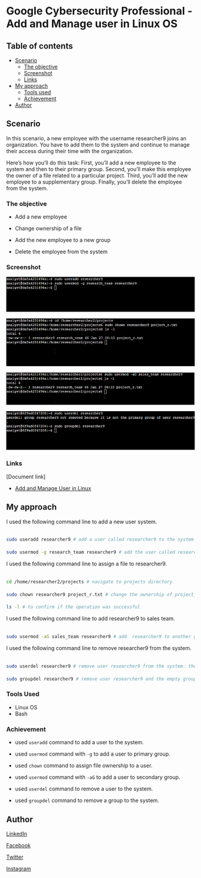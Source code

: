 # Google Cybersecurity Professional - Add and Manage user in Linux OS

## Table of contents

- [Scenario](#scenario)
  - [The objective](#the-objective)
  - [Screenshot](#screenshot)
  - [Links](#links)
- [My approach](#my-approach)
  - [Tools used](#tools-used)
  - [Achievement](#achievement)
- [Author](#author)

## Scenario

In this scenario, a new employee with the username researcher9 joins an organization. You have to add them to the system and continue to manage their access during their time with the organization.

Here’s how you’ll do this task: First, you’ll add a new employee to the system and then to their primary group. Second, you’ll make this employee the owner of a file related to a particular project. Third, you’ll add the new employee to a supplementary group. Finally, you’ll delete the employee from the system.

### The objective

- Add a new employee

- Change ownership of a file

- Add the new employee to a new group

- Delete the employee from the system

### Screenshot

![useradd command line](../Image/Manage%20authorization/useradd.png)

![chown command line](../Image/Manage%20authorization/chown.png)

![usermod command line](../Image/Manage%20authorization/usermod.png)

![userdel command line](../Image/Manage%20authorization/userdel.png)

### Links

[Document link]

- [Add and Manage User in Linux](https://docs.google.com/document/d/1aChVIUYe0wAcs3NSJngL8JWF6FeuouI5gCUIA0LqdCw/edit?usp=drive_link)

## My approach

I used the following command line to add a new user system.

```bash

sudo useradd researcher9 # add a user called researcher9 to the system

sudo usermod -g research_team researcher9 # add the user called researcher9 to a group called research_team

```

I used the following command line to assign a file to researcher9.

```bash

cd /home/researcher2/projects # navigate to projects directory

sudo chown researcher9 project_r.txt # change the ownership of project_r.txt file to researcher9

ls -l # to confirm if the operation was successful

```

I used the following command line to add researcher9 to sales team.

```bash

sudo usermod -aG sales_team researcher9 # add  researcher9 to another group called sales_team. -a is used to ensure that user researcher9 is added to sales_team without been remove from research_team, G is used to add a user to secondary group

```

I used the following command line to remove researcher9 from the system.

```bash

sudo userdel researcher9 # remove user researcher9 from the system. the operation was not successful because the user is the only member of that group. Then the next command line was used

sudo groupdel researcher9 # remove user researcher9 and the empty group

```

### Tools Used

- Linux OS
- Bash

### Achievement

- used ``` useradd ``` command to add a user to the system.

- used ``` usermod ``` command with ``` -g ``` to add a user to primary group.

- used ``` chown ``` command to assign file ownership to a user.

- used ``` usermod ``` command with ``` -aG ``` to add a user to secondary group.

- used ``` userdel ``` command to remove a user to the system.

- used ``` groupdel ``` command to remove a group to the system.

## Author

[LinkedIn](www.linkedin.com/in/olagoke-holo)

[Facebook](https://web.facebook.com/olagoke.holo.3/)

[Twitter](https://twitter.com/olarragoken)

[Instagram](https://www.instagram.com/holoolagoke/)
